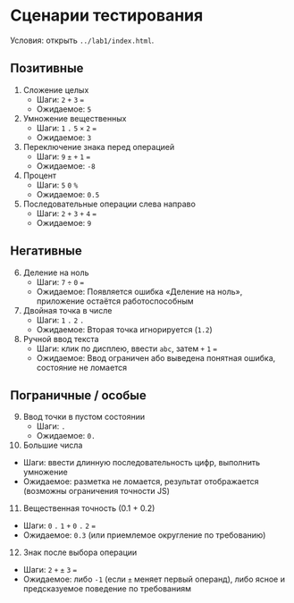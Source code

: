 # Сценарии тестирования

Условия: открыть `../lab1/index.html`.

## Позитивные
1. Сложение целых
   - Шаги: `2` `+` `3` `=`
   - Ожидаемое: `5`
2. Умножение вещественных
   - Шаги: `1` `.` `5` `×` `2` `=`
   - Ожидаемое: `3`
3. Переключение знака перед операцией
   - Шаги: `9` `±` `+` `1` `=`
   - Ожидаемое: `-8`
4. Процент
   - Шаги: `5` `0` `%`
   - Ожидаемое: `0.5`
5. Последовательные операции слева направо
   - Шаги: `2` `+` `3` `+` `4` `=`
   - Ожидаемое: `9`

## Негативные
6. Деление на ноль
   - Шаги: `7` `÷` `0` `=`
   - Ожидаемое: Появляется ошибка «Деление на ноль», приложение остаётся работоспособным
7. Двойная точка в числе
   - Шаги: `1` `.` `2` `.`
   - Ожидаемое: Вторая точка игнорируется (`1.2`)
8. Ручной ввод текста
   - Шаги: клик по дисплею, ввести `abc`, затем `+` `1` `=`
   - Ожидаемое: Ввод ограничен або выведена понятная ошибка, состояние не ломается

## Пограничные / особые
9. Ввод точки в пустом состоянии
   - Шаги: `.`
   - Ожидаемое: `0.`
10. Большие числа
   - Шаги: ввести длинную последовательность цифр, выполнить умножение
   - Ожидаемое: разметка не ломается, результат отображается (возможны ограничения точности JS)
11. Вещественная точность (0.1 + 0.2)
   - Шаги: `0` `.` `1` `+` `0` `.` `2` `=`
   - Ожидаемое: `0.3` (или приемлемое округление по требованию)
12. Знак после выбора операции
   - Шаги: `2` `+` `±` `3` `=`
   - Ожидаемое: либо `-1` (если `±` меняет первый операнд), либо ясное и предсказуемое поведение по требованиям
